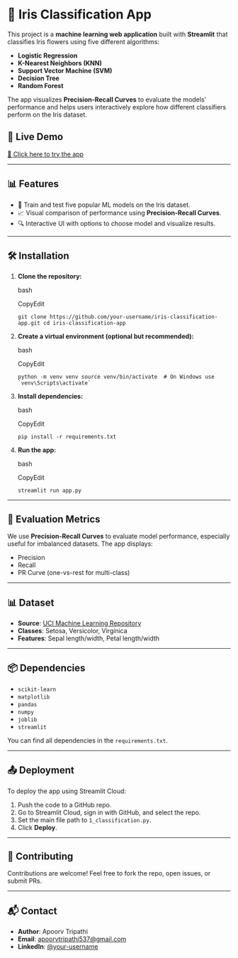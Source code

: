 # 🌸 Iris Classification App

This project is a **machine learning web application** built with **Streamlit** that classifies Iris flowers using five different algorithms:

-   **Logistic Regression**
-   **K-Nearest Neighbors (KNN)**
-   **Support Vector Machine (SVM)**
-   **Decision Tree**
-   **Random Forest**

The app visualizes **Precision-Recall Curves** to evaluate the models' performance and helps users interactively explore how different classifiers perform on the Iris dataset.

## 🚀 Live Demo

[🔗 Click here to try the app](https://iris-classification-v4hjbnlnwm2noqhedlxbjr.streamlit.app/)

* * *

## 📊 Features

-   🧠 Train and test five popular ML models on the Iris dataset.
-   📈 Visual comparison of performance using **Precision-Recall Curves**.
-   🔍 Interactive UI with options to choose model and visualize results.

* * *

## 🛠️ Installation

1.  **Clone the repository:**

    bash

    CopyEdit

    `git clone https://github.com/your-username/iris-classification-app.git cd iris-classification-app`

2.  **Create a virtual environment (optional but recommended):**

    bash

    CopyEdit

    `` python -m venv venv source venv/bin/activate  # On Windows use `venv\Scripts\activate` ``

3.  **Install dependencies:**

    bash

    CopyEdit

    `pip install -r requirements.txt`

4.  **Run the app:**

    bash

    CopyEdit

    `streamlit run app.py`

* * *

## 🧪 Evaluation Metrics

We use **Precision-Recall Curves** to evaluate model performance, especially useful for imbalanced datasets. The app displays:

-   Precision
-   Recall
-   PR Curve (one-vs-rest for multi-class)
* * *

## 📊 Dataset

-   **Source**: [UCI Machine Learning Repository](https://archive.ics.uci.edu/ml/datasets/iris)
-   **Classes**: Setosa, Versicolor, Virginica
-   **Features**: Sepal length/width, Petal length/width
* * *

## 📦 Dependencies

-   `scikit-learn`
-   `matplotlib`
-   `pandas`
-   `numpy`
-   `joblib`
-   `streamlit`

You can find all dependencies in the `requirements.txt`.

* * *

## 📤 Deployment

To deploy the app using Streamlit Cloud:

1.  Push the code to a GitHub repo.
2.  Go to Streamlit Cloud, sign in with GitHub, and select the repo.
3.  Set the main file path to `1_classification.py`.
4.  Click **Deploy**.
* * *

## 🤝 Contributing

Contributions are welcome! Feel free to fork the repo, open issues, or submit PRs.


* * *

## 📬 Contact

-   **Author**: Apoorv Tripathi
-   **Email**: apoorvtripathi537@gmail.com
-   **LinkedIn**: [@your-username](https://www.linkedin.com/in/apoorv-tripathi-19b132178/)
